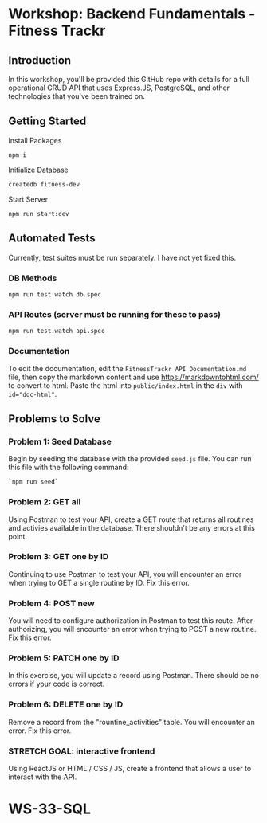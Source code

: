 # Workshop: Backend Fundamentals - Fitness Trackr

## Introduction

In this workshop, you'll be provided this GitHub repo with details for a full operational CRUD API that uses Express.JS, PostgreSQL, and other technologies that you've been trained on.

## Getting Started

Install Packages

    npm i

Initialize Database

    createdb fitness-dev

Start Server

    npm run start:dev

## Automated Tests

Currently, test suites must be run separately. I have not yet fixed this.

### DB Methods

    npm run test:watch db.spec

### API Routes (server must be running for these to pass)

    npm run test:watch api.spec

### Documentation

To edit the documentation, edit the `FitnessTrackr API Documentation.md` file, then copy the markdown content and use https://markdowntohtml.com/ to convert to html. Paste the html into `public/index.html` in the `div` with `id="doc-html"`.

## Problems to Solve

### Problem 1: Seed Database

Begin by seeding the database with the provided `seed.js` file. You can run this file with the following command:

    `npm run seed`

### Problem 2: GET all

Using Postman to test your API, create a GET route that returns all routines and activies available in the database. There shouldn't be any errors at this point.

### Problem 3: GET one by ID

Continuing to use Postman to test your API, you will encounter an error when trying to GET a single routine by ID. Fix this error.

### Problem 4: POST new

You will need to configure authorization in Postman to test this route. After authorizing, you will encounter an error when trying to POST a new routine. Fix this error.

### Problem 5: PATCH one by ID

In this exercise, you will update a record using Postman. There should be no errors if your code is correct.

### Problem 6: DELETE one by ID

Remove a record from the "rountine_activities" table. You will encounter an error. Fix this error.

### STRETCH GOAL: interactive frontend

Using ReactJS or HTML / CSS / JS, create a frontend that allows a user to interact with the API.

# WS-33-SQL
